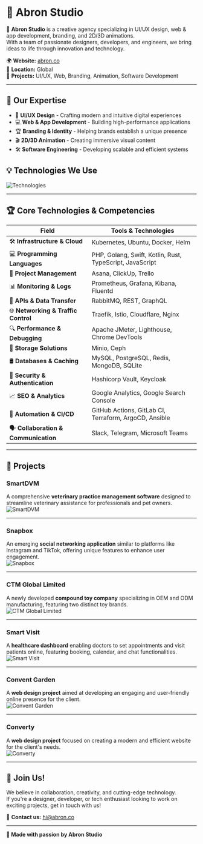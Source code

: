 # 🌟 Abron Studio

🚀 **Abron Studio** is a creative agency specializing in UI/UX design, web & app development, branding, and 2D/3D animations.  
With a team of passionate designers, developers, and engineers, we bring ideas to life through innovation and technology.

🌍 **Website:** [abron.co](https://abron.co)  
📍 **Location:** Global  
💼 **Projects:** UI/UX, Web, Branding, Animation, Software Development  

---

## 📌 Our Expertise
- 🎨 **UI/UX Design** - Crafting modern and intuitive digital experiences  
- 💻 **Web & App Development** - Building high-performance applications  
- 🏆 **Branding & Identity** - Helping brands establish a unique presence  
- 🎬 **2D/3D Animation** - Creating immersive visual content  
- 🛠 **Software Engineering** - Developing scalable and efficient systems  

## 💡 Technologies We Use
![Technologies](https://skillicons.dev/icons?i=swift,php,laravel,android,kotlin,flutter,rust,go,mysql,mongodb,redis,wordpress)

---

## 🏆 Core Technologies & Competencies

| **Field** | **Tools & Technologies** |
|-----------|--------------------------|
| 🛠 **Infrastructure & Cloud** | Kubernetes, Ubuntu, Docker, Helm |
| 💻 **Programming Languages** | PHP, Golang, Swift, Kotlin, Rust, TypeScript, JavaScript |
| 📂 **Project Management** | Asana, ClickUp, Trello |
| 📊 **Monitoring & Logs** | Prometheus, Grafana, Kibana, Fluentd |
| 🔗 **APIs & Data Transfer** | RabbitMQ, REST, GraphQL |
| 🌐 **Networking & Traffic Control** | Traefik, Istio, Cloudflare, Nginx |
| 🔍 **Performance & Debugging** | Apache JMeter, Lighthouse, Chrome DevTools |
| 📁 **Storage Solutions** | Minio, Ceph |
| 🛢 **Databases & Caching** | MySQL, PostgreSQL, Redis, MongoDB, SQLite |
| 🔐 **Security & Authentication** | Hashicorp Vault, Keycloak |
| 📈 **SEO & Analytics** | Google Analytics, Google Search Console |
| 🔄 **Automation & CI/CD** | GitHub Actions, GitLab CI, Terraform, ArgoCD, Ansible |
| 🗣 **Collaboration & Communication** | Slack, Telegram, Microsoft Teams |

---

## 🚀 Projects

### **SmartDVM**
A comprehensive **veterinary practice management software** designed to streamline veterinary assistance for professionals and pet owners.  
![SmartDVM](https://api.abron.co/storage/projects/QedjhzNOgGi18ze2yyEfQXxxcdy32fHSRPtLhiF0.png)

---

### **Snapbox**
An emerging **social networking application** similar to platforms like Instagram and TikTok, offering unique features to enhance user engagement.  
![Snapbox](https://api.abron.co/storage/projects/kXqhdmLC3OW8Uu19oEaCIRWaq0AwWx4joyQ7d9yd.jpg)

---

### **CTM Global Limited**
A newly developed **compound toy company** specializing in OEM and ODM manufacturing, featuring two distinct toy brands.  
![CTM Global Limited](https://api.abron.co/storage/projects/sINk93ehBPtdx9KmrqvElkcoNj2VzGxqs0VcW1pe.jpg)

---

### **Smart Visit**
A **healthcare dashboard** enabling doctors to set appointments and visit patients online, featuring booking, calendar, and chat functionalities.  
![Smart Visit](https://api.abron.co/storage/projects/Smart-Visit-Hero.jpg)

---

### **Convent Garden**
A **web design project** aimed at developing an engaging and user-friendly online presence for the client.  
![Convent Garden](https://api.abron.co/storage/projects/CGFX-1.jpg)

---

### **Converty**
A **web design project** focused on creating a modern and efficient website for the client's needs.  
![Converty](https://api.abron.co/storage/projects/Converty-1.jpg)

---

## 🤝 Join Us!
We believe in collaboration, creativity, and cutting-edge technology.  
If you're a designer, developer, or tech enthusiast looking to work on exciting projects, get in touch with us!

🔗 **Contact us:** [hi@abron.co](mailto:hi@abron.co)

---
**💖 Made with passion by Abron Studio**
